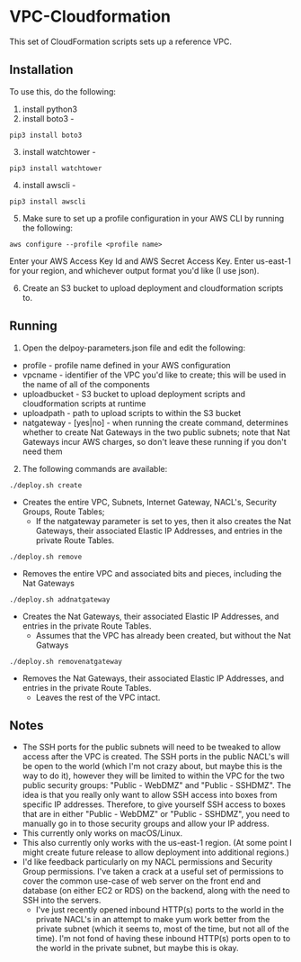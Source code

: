 # VPC-Cloudformation
This set of CloudFormation scripts sets up a reference VPC.

## Installation
To use this, do the following:
1. install python3
2. install boto3 -
```
pip3 install boto3
```
3. install watchtower -
```
pip3 install watchtower
```
4. install awscli -
```
pip3 install awscli
```
5. Make sure to set up a profile configuration in your AWS CLI by running the following:
```
aws configure --profile <profile name>
```
Enter your AWS Access Key Id and AWS Secret Access Key.  Enter us-east-1 for your region, and whichever output format you'd like (I use json).

6. Create an S3 bucket to upload deployment and cloudformation scripts to.

## Running
1. Open the delpoy-parameters.json file and edit the following:
  * profile - profile name defined in your AWS configuration
  * vpcname - identifier of the VPC you'd like to create; this will be used in the name of all of the components
  * uploadbucket - S3 bucket to upload deployment scripts and cloudformation scripts at runtime
  * uploadpath - path to upload scripts to within the S3 bucket
  * natgateway - [yes|no] - when running the create command, determines whether to create Nat Gateways in the two public subnets; note that Nat Gateways incur AWS charges, so don't leave these running if you don't need them
2. The following commands are available:
```
./deploy.sh create
```
  * Creates the entire VPC, Subnets, Internet Gateway, NACL's, Security Groups, Route Tables;
    * If the natgateway parameter is set to yes, then it also creates the Nat Gateways, their associated Elastic IP Addresses, and entries in the private Route Tables.

  ```
  ./deploy.sh remove
  ```
  * Removes the entire VPC and associated bits and pieces, including the Nat Gateways

  ```
  ./deploy.sh addnatgateway
  ```
  * Creates the Nat Gateways, their associated Elastic IP Addresses, and entries in the private Route Tables.
    * Assumes that the VPC has already been created, but without the Nat Gatways

  ```
  ./deploy.sh removenatgateway
  ```
  * Removes the Nat Gateways, their associated Elastic IP Addresses, and entries in the private Route Tables.
    * Leaves the rest of the VPC intact.

## Notes
* The SSH ports for the public subnets will need to be tweaked to allow access after the VPC is created.  The SSH ports in the public NACL's will be open to the world (which I'm not crazy about, but maybe this is the way to do it), however they will be limited to within the VPC for the two public security groups: "Public - WebDMZ" and "Public - SSHDMZ".  The idea is that you really only want to allow SSH access into boxes from specific IP addresses.  Therefore, to give yourself SSH access to boxes that are in either "Public - WebDMZ" or "Public - SSHDMZ", you need to manually go in to those security groups and allow your IP address.
* This currently only works on macOS/Linux.
* This also currently only works with the us-east-1 region.  (At some point I might create future release to allow deployment into additional regions.)
* I'd like feedback particularly on my NACL permissions and Security Group permissions.  I've taken a crack at a useful set of permissions to cover the common use-case of web server on the front end and database (on either EC2 or RDS) on the backend, along with the need to SSH into the servers.
  * I've just recently opened inbound HTTP(s) ports to the world in the private NACL's in an attempt to make yum work better from the private subnet (which it seems to, most of the time, but not all of the time).  I'm not fond of having these inbound HTTP(s) ports open to to the world in the private subnet, but maybe this is okay.
